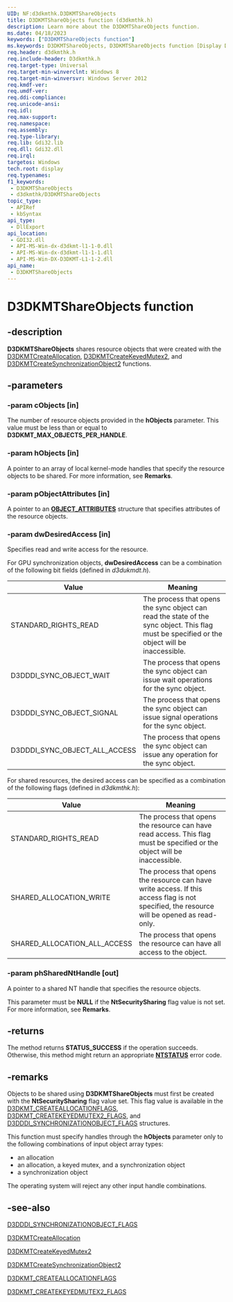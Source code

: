 ```yaml
---
UID: NF:d3dkmthk.D3DKMTShareObjects
title: D3DKMTShareObjects function (d3dkmthk.h)
description: Learn more about the D3DKMTShareObjects function.
ms.date: 04/18/2023
keywords: ["D3DKMTShareObjects function"]
ms.keywords: D3DKMTShareObjects, D3DKMTShareObjects function [Display Devices], d3dkmthk/D3DKMTShareObjects, display.d3dkmtshareobjects
req.header: d3dkmthk.h
req.include-header: D3dkmthk.h
req.target-type: Universal
req.target-min-winverclnt: Windows 8
req.target-min-winversvr: Windows Server 2012
req.kmdf-ver: 
req.umdf-ver: 
req.ddi-compliance: 
req.unicode-ansi: 
req.idl: 
req.max-support: 
req.namespace: 
req.assembly: 
req.type-library: 
req.lib: Gdi32.lib
req.dll: Gdi32.dll
req.irql: 
targetos: Windows
tech.root: display
req.typenames: 
f1_keywords:
 - D3DKMTShareObjects
 - d3dkmthk/D3DKMTShareObjects
topic_type:
 - APIRef
 - kbSyntax
api_type:
 - DllExport
api_location:
 - GDI32.dll
 - API-MS-Win-dx-d3dkmt-l1-1-0.dll
 - API-MS-Win-dx-d3dkmt-l1-1-1.dll
 - API-MS-Win-DX-D3DKMT-L1-1-2.dll
api_name:
 - D3DKMTShareObjects
---
```


# D3DKMTShareObjects function

## -description

**D3DKMTShareObjects** shares resource objects that were created with the [D3DKMTCreateAllocation](nf-d3dkmthk-d3dkmtcreateallocation.md), [D3DKMTCreateKeyedMutex2](nf-d3dkmthk-d3dkmtcreatekeyedmutex2.md), and [D3DKMTCreateSynchronizationObject2](nf-d3dkmthk-d3dkmtcreatesynchronizationobject2.md) functions.

## -parameters

### -param cObjects [in]

The number of resource objects provided in the **hObjects** parameter. This value must be less than or equal to **D3DKMT_MAX_OBJECTS_PER_HANDLE**.

### -param hObjects [in]

A pointer to an array of local kernel-mode handles that specify the resource objects to be shared. For more information, see **Remarks**.

### -param pObjectAttributes [in]

A pointer to an [**OBJECT_ATTRIBUTES**](/windows/win32/api/ntdef/ns-ntdef-_object_attributes) structure that specifies attributes of the resource objects.

### -param dwDesiredAccess [in]

Specifies read and write access for the resource.

For GPU synchronization objects, **dwDesiredAccess** can be a combination of the following bit fields (defined in *d3dukmdt.h*).

| Value | Meaning |
| ----- | ------- |
| STANDARD_RIGHTS_READ | The process that opens the sync object can read the state of the sync object. This flag must be specified or the object will be inaccessible. |
| D3DDDI_SYNC_OBJECT_WAIT       | The process that opens the sync object can issue wait operations for the sync object. |
| D3DDDI_SYNC_OBJECT_SIGNAL     | The process that opens the sync object can issue signal operations for the sync object. |
| D3DDDI_SYNC_OBJECT_ALL_ACCESS | The process that opens the sync object can issue any operation for the sync object. |

For shared resources, the desired access can be specified as a combination of the following flags (defined in *d3dkmthk.h*):

| Value | Meaning |
| ----- | ------- |
| STANDARD_RIGHTS_READ         | The process that opens the resource can have read access. This flag must be specified or the object will be inaccessible. |
| SHARED_ALLOCATION_WRITE      | The process that opens the resource can have write access. If this access flag is not specified, the resource will be opened as read-only. |
| SHARED_ALLOCATION_ALL_ACCESS | The process that opens the resource can have all access to the object. |

### -param phSharedNtHandle [out]

A pointer to a shared NT handle  that specifies the resource objects.

This parameter must be **NULL** if the **NtSecuritySharing** flag value is not set. For more information, see **Remarks**.

## -returns

The method returns **STATUS_SUCCESS** if the operation succeeds. Otherwise, this method might return an appropriate **[NTSTATUS](/windows-hardware/drivers/kernel/ntstatus-values)** error code.

## -remarks

Objects to be shared using  **D3DKMTShareObjects**  must first be created with the **NtSecuritySharing** flag value set. This flag value is available in the [D3DKMT_CREATEALLOCATIONFLAGS](ns-d3dkmthk-_d3dkmt_createallocationflags.md), [D3DKMT_CREATEKEYEDMUTEX2_FLAGS](ns-d3dkmthk-_d3dkmt_createkeyedmutex2_flags.md), and [D3DDDI_SYNCHRONIZATIONOBJECT_FLAGS](../d3dukmdt/ns-d3dukmdt-_d3dddi_synchronizationobject_flags.md) structures.

This function must specify handles through the **hObjects** parameter only to the following combinations of input object array types:

- an allocation
- an allocation, a keyed mutex, and a synchronization object
- a synchronization object

The operating system will reject any other input handle combinations.

## -see-also

[D3DDDI_SYNCHRONIZATIONOBJECT_FLAGS](../d3dukmdt/ns-d3dukmdt-_d3dddi_synchronizationobject_flags.md)

[D3DKMTCreateAllocation](nf-d3dkmthk-d3dkmtcreateallocation.md)

[D3DKMTCreateKeyedMutex2](nf-d3dkmthk-d3dkmtcreatekeyedmutex2.md)

[D3DKMTCreateSynchronizationObject2](nf-d3dkmthk-d3dkmtcreatesynchronizationobject2.md)

[D3DKMT_CREATEALLOCATIONFLAGS](ns-d3dkmthk-_d3dkmt_createallocationflags.md)

[D3DKMT_CREATEKEYEDMUTEX2_FLAGS](ns-d3dkmthk-_d3dkmt_createkeyedmutex2_flags.md)
